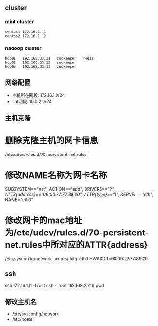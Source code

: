 
## cluster

### mint cluster
	centos1 172.16.1.11
	centos2 172.16.1.12

### hadoop cluster
	hdp01	192.168.33.11	zookeeper	redis
	hdp02	192.168.33.12	zookeeper
	hdp03	192.168.33.13	zookeeper
 

## 网络配置

* 主机所在网段: 172.16.1.0/24
* nat网段: 10.0.2.0/24

## 主机克隆
  # 删除克隆主机的网卡信息
  /etc/udev/rules.d/70-persistent-net.rules
  # 修改NAME名称为网卡名称
  SUBSYSTEM=="net", ACTION=="add", DRIVERS=="?*", ATTR{address}=="08:00:27:77:89:20", ATTR{type}=="1", KERNEL=="eth*", NAME="eth0"

  # 修改网卡的mac地址为/etc/udev/rules.d/70-persistent-net.rules中所对应的ATTR{address}
  /etc/sysconfig/network-scripts/ifcfg-eth0
  HWADDR=08:00:27:77:89:20


## ssh

ssh 172.16.1.11 -l root
ssh -l root 192.168.2.216 pwd

## 修改主机名
* /etc/sysconfig/network
* /etc/hosts
